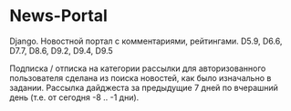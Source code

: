 # News-Portal

Django. Новостной портал с комментариями, рейтингами.
D5.9, D6.6, D7.7, D8.6, D9.2, D9.4, D9.5

Подписка / отписка на категории рассылки для авторизованного пользователя
сделана из поиска новостей, как было изначально в задании.
Рассылка дайджеста за предыдущие 7 дней по вчерашний день (т.е. от сегодня -8 .. -1 дни).
